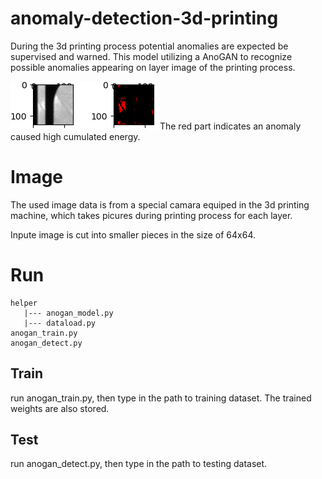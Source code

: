 # anomaly-detection-3d-printing
During the 3d printing process potential anomalies are expected be supervised and warned. This model utilizing a AnoGAN to recognize possible anomalies appearing on layer image of the printing process.   

![alt text](helper/Figure_1_p11311.png)
The red part indicates an anomaly caused high cumulated energy.  
# Image
The used image data is from a special camara equiped in the 3d printing machine, which takes picures during printing process for each layer. 

Inpute image is cut into smaller pieces in the size of 64x64. 
# Run
```
helper
   |--- anogan_model.py
   |--- dataload.py
anogan_train.py
anogan_detect.py
```
## Train
run anogan_train.py, then type in the path to training dataset. The trained weights are also stored. 
## Test
run anogan_detect.py, then type in the path to testing dataset.
